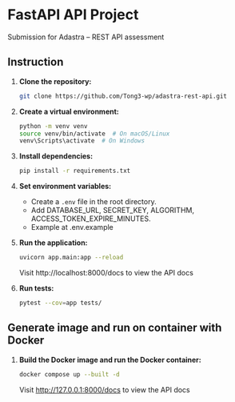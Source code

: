 # FastAPI API Project

Submission for Adastra – REST API assessment

## Instruction

1.  **Clone the repository:**

    ```bash
    git clone https://github.com/Tong3-wp/adastra-rest-api.git
    ```

2.  **Create a virtual environment:**

    ```bash
    python -m venv venv
    source venv/bin/activate  # On macOS/Linux
    venv\Scripts\activate  # On Windows
    ```

3.  **Install dependencies:**

    ```bash
    pip install -r requirements.txt
    ```

4.  **Set environment variables:**

    * Create a `.env` file in the root directory.
    * Add DATABASE_URL, SECRET_KEY, ALGORITHM, ACCESS_TOKEN_EXPIRE_MINUTES.
    * Example at .env.example

5.  **Run the application:**

    ```bash
    uvicorn app.main:app --reload
    ```

    Visit http://localhost:8000/docs to view the API docs

6.  **Run tests:**

    ```bash
    pytest --cov=app tests/
    ```

## Generate image and run on container with Docker

1.  **Build the Docker image and run the Docker container:**

    ```bash
    docker compose up --built -d 
    ```

    Visit http://127.0.0.1:8000/docs to view the API docs